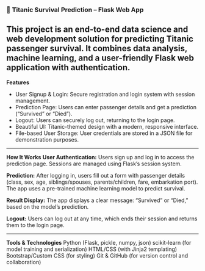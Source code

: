 ### 🚢 **Titanic Survival Prediction – Flask Web App**
This project is an end-to-end data science and web development solution for predicting Titanic passenger survival. It combines data analysis, machine learning, and a user-friendly Flask web application with authentication.
---
**Features**
- User Signup & Login: Secure registration and login system with session management.
- Prediction Page: Users can enter passenger details and get a prediction (“Survived” or “Died”).
- Logout: Users can securely log out, returning to the login page.
- Beautiful UI: Titanic-themed design with a modern, responsive interface.
- File-based User Storage: User credentials are stored in a JSON file for demonstration purposes.
---
**How It Works**
**User Authentication:**
Users sign up and log in to access the prediction page. Sessions are managed using Flask’s session system.

**Prediction:**
After logging in, users fill out a form with passenger details (class, sex, age, siblings/spouses, parents/children, fare, embarkation port). The app uses a pre-trained machine learning model to predict survival.

**Result Display:**
The app displays a clear message: “Survived” or “Died,” based on the model’s prediction.

**Logout:**
Users can log out at any time, which ends their session and returns them to the login page.

---

**Tools & Technologies**
Python (Flask, pickle, numpy, json)
scikit-learn (for model training and serialization)
HTML/CSS (with Jinja2 templating)
Bootstrap/Custom CSS (for styling)
Git & GitHub (for version control and collaboration)
